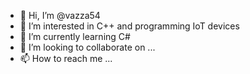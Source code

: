 - 👋 Hi, I’m @vazza54
- 👀 I’m interested in C++ and programming IoT devices
- 🌱 I’m currently learning C#
- 💞️ I’m looking to collaborate on ...
- 📫 How to reach me ...

<!---
vazza54/vazza54 is a ✨ special ✨ repository because its `README.md` (this file) appears on your GitHub profile.
You can click the Preview link to take a look at your changes.
--->
